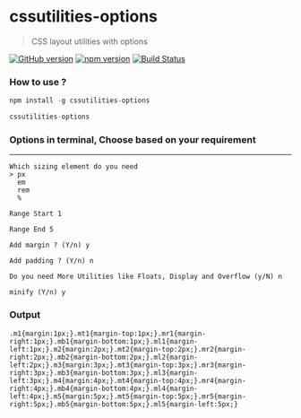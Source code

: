# cssutilities-options

> CSS layout utilities with options

[![GitHub version](https://badge.fury.io/gh/chetanraj%2Fcssutilities-options.svg)](https://badge.fury.io/gh/chetanraj%2Fcssutilities-options) [![npm version](https://badge.fury.io/js/cssutilities-options.svg)](https://badge.fury.io/js/cssutilities-options) [![Build Status](https://travis-ci.org/chetanraj/cssutilities-options.svg?branch=master)](https://travis-ci.org/chetanraj/cssutilities-options)

### How to use ?

```js
npm install -g cssutilities-options

cssutilities-options
```

### Options in terminal, Choose based on your requirement
---

```
Which sizing element do you need
> px
  em
  rem
  %

Range Start 1

Range End 5

Add margin ? (Y/n) y

Add padding ? (Y/n) n

Do you need More Utilities like Floats, Display and Overflow (y/N) n

minify (Y/n) y

```

### Output

```
.m1{margin:1px;}.mt1{margin-top:1px;}.mr1{margin-right:1px;}.mb1{margin-bottom:1px;}.ml1{margin-left:1px;}.m2{margin:2px;}.mt2{margin-top:2px;}.mr2{margin-right:2px;}.mb2{margin-bottom:2px;}.ml2{margin-left:2px;}.m3{margin:3px;}.mt3{margin-top:3px;}.mr3{margin-right:3px;}.mb3{margin-bottom:3px;}.ml3{margin-left:3px;}.m4{margin:4px;}.mt4{margin-top:4px;}.mr4{margin-right:4px;}.mb4{margin-bottom:4px;}.ml4{margin-left:4px;}.m5{margin:5px;}.mt5{margin-top:5px;}.mr5{margin-right:5px;}.mb5{margin-bottom:5px;}.ml5{margin-left:5px;}
```
